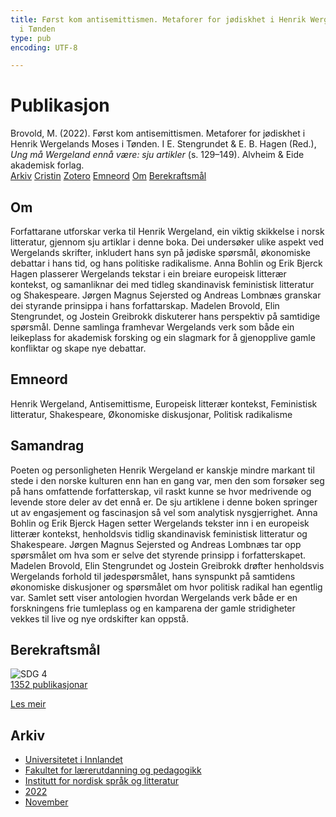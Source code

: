 ```yaml
---
title: Først kom antisemittismen. Metaforer for jødiskhet i Henrik Wergelands Moses
  i Tønden
type: pub
encoding: UTF-8

---
```

<h1>Publikasjon</h1>
<article id="csl-bib-container-TCKJLT84" class="csl-bib-container">
  <div class="csl-bib-body"> <div class="csl-entry">Brovold, M. (2022). Først kom antisemittismen. Metaforer for jødiskhet i Henrik Wergelands Moses i Tønden. I E. Stengrundet &#38; E. B. Hagen (Red.), <i>Ung må Wergeland ennå være: sju artikler</i> (s. 129–149). Alvheim &#38; Eide akademisk forlag.</div> </div>
  <div class="csl-bib-buttons">
    <a href="#taxonomy-article-TCKJLT84" alt="archive" class="csl-bib-button">Arkiv</a>
    <a href="https://app.cristin.no/results/show.jsf?id=2072371" alt="Cristin" class="csl-bib-button">Cristin</a>
    <a href="http://zotero.org/groups/5881554/items/TCKJLT84" alt="Zotero" class="csl-bib-button">Zotero</a>
    <a href="#keywords-article-TCKJLT84" alt="keywords" class="csl-bib-button">Emneord</a>
    <a href="#about-article-TCKJLT84" alt="about_pub" class="csl-bib-button">Om</a>
    <a href="#sdg-article-TCKJLT84" alt="sdg" class="csl-bib-button">Berekraftsmål</a>
  </div>
  <div id="csl-bib-meta-container-TCKJLT84"></div>
</article>
<div id="csl-bib-meta-TCKJLT84" class="csl-bib-meta">
  <article id="about-article-TCKJLT84" class="about_pub-article">
    <h1>Om</h1>
    Forfattarane utforskar verka til Henrik Wergeland, ein viktig skikkelse i norsk litteratur, gjennom sju artiklar i denne boka. Dei undersøker ulike aspekt ved Wergelands skrifter, inkludert hans syn på jødiske spørsmål, økonomiske debattar i hans tid, og hans politiske radikalisme. Anna Bohlin og Erik Bjerck Hagen plasserer Wergelands tekstar i ein breiare europeisk litterær kontekst, og samanliknar dei med tidleg skandinavisk feministisk litteratur og Shakespeare. Jørgen Magnus Sejersted og Andreas Lombnæs granskar dei styrande prinsippa i hans forfattarskap. Madelen Brovold, Elin Stengrundet, og Jostein Greibrokk diskuterer hans perspektiv på samtidige spørsmål. Denne samlinga framhevar Wergelands verk som både ein leikeplass for akademisk forsking og ein slagmark for å gjenopplive gamle konfliktar og skape nye debattar.
  </article>
  <article id="keywords-article-TCKJLT84" class="keywords-article">
    <h1>Emneord</h1>
    Henrik Wergeland, Antisemittisme, Europeisk litterær kontekst, Feministisk litteratur, Shakespeare, Økonomiske diskusjonar, Politisk radikalisme
  </article>
  <article id="abstract-article-TCKJLT84" class="abstract-article">
    <h1>Samandrag</h1>
    Poeten og personligheten Henrik Wergeland er kanskje mindre markant til stede i den norske kulturen enn han en gang var, men den som forsøker seg på hans omfattende forfatterskap, vil raskt kunne se hvor medrivende og levende store deler av det ennå er. De sju artiklene i denne boken springer ut av engasjement og fascinasjon så vel som analytisk nysgjerrighet. Anna Bohlin og Erik Bjerck Hagen setter Wergelands tekster inn i en europeisk litterær kontekst, henholdsvis tidlig skandinavisk feministisk litteratur og Shakespeare. Jørgen Magnus Sejersted og Andreas Lombnæs tar opp spørsmålet om hva som er selve det styrende prinsipp i forfatterskapet. Madelen Brovold, Elin Stengrundet og Jostein Greibrokk drøfter henholdsvis Wergelands forhold til jødespørsmålet, hans synspunkt på samtidens økonomiske diskusjoner og spørsmålet om hvor politisk radikal han egentlig var. Samlet sett viser antologien hvordan Wergelands verk både er en forskningens frie tumleplass og en kamparena der gamle stridigheter vekkes til live og nye ordskifter kan oppstå.
  </article>
  <article id="sdg-article-TCKJLT84" class="sdg-article">
    <h1>Berekraftsmål</h1>
    <div class="sdg-container"><div id="sdg4" class="sdg">
        <img src="{{< params subfolder >}}images/sdg/sdg04_nn.png" class="image" alt="SDG 4">
        <div class="sdg-overlay">
          <a href="{{< params subfolder >}}nn/archive/?sdg=4#archive" class="sdg-publication-count"><span>1352</span> publikasjonar</a>
          <p><a href="https://fn.no/om-fn/fns-baerekraftsmaal/god-utdanning?lang=nno-NO" class="sdg-read-more">Les meir</a></p>
        </div>
      </div></div>
  </article>
  <article id="taxonomy-article-TCKJLT84" class="taxonomy-article">
    <h1>Arkiv</h1>
    <ul>
      <li><a href="{{< params subfolder >}}nn/archive/?key=3DCRN523">Universitetet i Innlandet</a></li>
      <li><a href="{{< params subfolder >}}nn/archive/?key=WYNZA47F">Fakultet for lærerutdanning og pedagogikk</a></li>
      <li><a href="{{< params subfolder >}}nn/archive/?key=T9U6ILTU">Institutt for nordisk språk og litteratur</a></li>
      <li><a href="{{< params subfolder >}}nn/archive/?key=8BZA2YRV">2022</a></li>
      <li><a href="{{< params subfolder >}}nn/archive/?key=FVXUY8PZ">November</a></li>
    </ul>
  </article>
</div>
